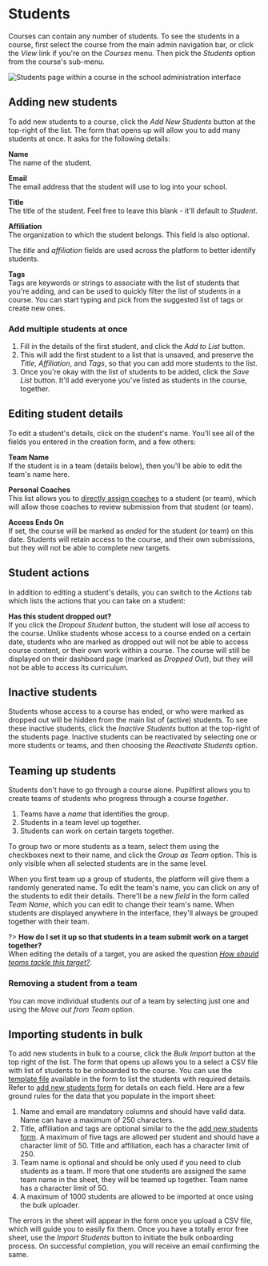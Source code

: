 # Students

Courses can contain any number of students. To see the students in a course, first select the course from the main admin navigation bar, or click the _View_ link if you're on the _Courses_ menu. Then pick the _Students_ option from the course's sub-menu.

![Students page within a course in the school administration interface](https://res.cloudinary.com/sv-co/image/upload/v1614237376/pupilfirst_documentation/students/students_page_qucndn.png)

## Adding new students

To add new students to a course, click the _Add New Students_ button at the top-right of the list. The form that opens up will allow you to add many students at once. It asks for the following details:

**Name**\
The name of the student.

**Email**\
The email address that the student will use to log into your school.

**Title**\
The title of the student. Feel free to leave this blank - it'll default to _Student_.

**Affiliation**\
The organization to which the student belongs. This field is also optional.

The _title_ and _affiliation_ fields are used across the platform to better identify students.

**Tags**\
Tags are keywords or strings to associate with the list of students that you're adding, and can be used to quickly filter the list of students in a course. You can start typing and pick from the suggested list of tags or create new ones.

### Add multiple students at once

1. Fill in the details of the first student, and click the _Add to List_ button.
2. This will add the first student to a list that is unsaved, and preserve the _Title_, _Affiliation_, and _Tags_, so that you can add more students to the list.
3. Once you're okay with the list of students to be added, click the _Save List_ button. It'll add everyone you've listed as students in the course, together.

## Editing student details

To edit a student's details, click on the student's name. You'll see all of the fields you entered in the creation form, and a few others:

**Team Name**\
If the student is in a team (details below), then you'll be able to edit the team's name here.

**Personal Coaches**\
This list allows you to [directly assign coaches](/coaches?id=student-team-coaches) to a student (or team), which will allow those coaches to review submission from that student (or team).

**Access Ends On**\
If set, the course will be marked as _ended_ for the student (or team) on this date. Students will retain access to the course, and their own submissions, but they will not be able to complete new targets.

## Student actions

In addition to editing a student's details, you can switch to the _Actions_ tab which lists the actions that you can take on a student:

**Has this student dropped out?** \
If you click the _Dropout Student_ button, the student will lose _all_ access to the course. Unlike students whose access to a course ended on a certain date, students who are marked as dropped out will not be able to access course content, or their own work within a course. The course will still be displayed on their dashboard page (marked as _Dropped Out_), but they will not be able to access its curriculum.

## Inactive students

Students whose access to a course has ended, or who were marked as dropped out will be hidden from the main list of (active) students. To see these inactive students, click the _Inactive Students_ button at the top-right of the students page. Inactive students can be reactivated by selecting one or more students or teams, and then choosing the _Reactivate Students_ option.

## Teaming up students

Students don't have to go through a course alone. Pupilfirst allows you to create teams of students who progress through a course _together_.

1. Teams have a _name_ that identifies the group.
2. Students in a team level up together.
3. Students can work on certain targets together.

To group two or more students as a team, select them using the checkboxes next to their name, and click the _Group as Team_ option. This is only visible when all selected students are in the same level.

When you first team up a group of students, the platform will give them a randomly generated name. To edit the team's name, you can click on any of the students to edit their details. There'll be a new _field_ in the form called _Team Name_, which you can edit to change their team's name. When students are displayed anywhere in the interface, they'll always be grouped together with their team.

?> **How do I set it up so that students in a team submit work on a target together?** \
 When editing the details of a target, you are asked the question
_[How should teams tackle this target?](/curriculum_editor?id=setting-the-method-of-completion)_.

### Removing a student from a team

You can move individual students _out_ of a team by selecting just one and using the _Move out from Team_ option.

## Importing students in bulk

To add new students in bulk to a course, click the _Bulk Import_ button at the top right of the list. The form that opens up allows you to a select a CSV file with list of students to be onboarded to the course. You can use the [template file](/files/student_import_sample.csv ":ignore") available in the form to list the students with required details. Refer to [add new students form](/students?id=adding-new-students) for details on each field. Here are a few ground rules for the data that you populate in the import sheet:

1. Name and email are mandatory columns and should have valid data. Name can have a maximum of 250 characters.
2. Title, affiliation and tags are optional similar to the the [add new students form](/students?id=adding-new-students). A maximum of five tags are allowed per student and should have a character limit of 50. Title and affiliation, each has a character limit of 250.
3. Team name is optional and should be only used if you need to club students as a team. If more that one students are assigned the same team name in the sheet, they will be teamed up together. Team name has a character limit of 50.
4. A maximum of 1000 students are allowed to be imported at once using the bulk uploader.

The errors in the sheet will appear in the form once you upload a CSV file, which will guide you to easily fix them. Once you have a totally error free sheet, use the _Import Students_ button to initiate the bulk onboarding process. On successful completion, you will receive an email confirming the same.
